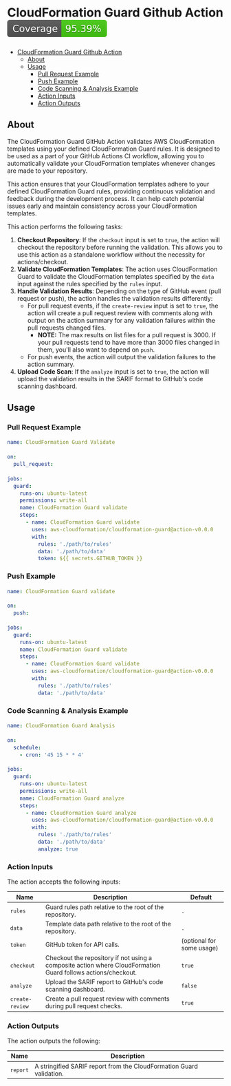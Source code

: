 # CloudFormation Guard Github Action [![Coverage](./badges/coverage.svg)](./badges/coverage.svg)

- [CloudFormation Guard Github Action ](#cloudformation-guard-github-action-)
  - [About](#about)
  - [Usage](#usage)
    - [Pull Request Example](#pull-request-example)
    - [Push Example](#push-example)
    - [Code Scanning \& Analysis Example](#code-scanning--analysis-example)
    - [Action Inputs](#action-inputs)
    - [Action Outputs](#action-outputs)

## About

The CloudFormation Guard GitHub Action validates AWS CloudFormation templates
using your defined CloudFormation Guard rules. It is designed to be used as a
part of your GitHub Actions CI workflow, allowing you to automatically validate
your CloudFormation templates whenever changes are made to your repository.

This action ensures that your CloudFormation templates adhere to your defined
CloudFormation Guard rules, providing continuous validation and feedback during
the development process. It can help catch potential issues early and maintain
consistency across your CloudFormation templates.

This action performs the following tasks:

1. **Checkout Repository**: If the `checkout` input is set to `true`, the action
   will checkout the repository before running the validation. This allows you
   to use this action as a standalone workflow without the necessity for
   actions/checkout.
2. **Validate CloudFormation Templates**: The action uses CloudFormation Guard
   to validate the CloudFormation templates specified by the `data` input
   against the rules specified by the `rules` input.
3. **Handle Validation Results**: Depending on the type of GitHub event (pull
   request or push), the action handles the validation results differently:
   - For pull request events, if the `create-review` input is set to `true`, the
     action will create a pull request review with comments along with output on
     the action summary for any validation failures within the pull requests
     changed files.
     - **NOTE:** The max results on list files for a pull request is 3000. If
       your pull requests tend to have more than 3000 files changed in them,
       you'll also want to depend on `push`.
   - For push events, the action will output the validation failures to the
     action summary.
4. **Upload Code Scan**: If the `analyze` input is set to `true`, the action
   will upload the validation results in the SARIF format to GitHub's code
   scanning dashboard.

## Usage

### Pull Request Example

```yaml
name: CloudFormation Guard Validate

on:
  pull_request:

jobs:
  guard:
    runs-on: ubuntu-latest
    permissions: write-all
    name: CloudFormation Guard validate
    steps:
      - name: CloudFormation Guard validate
        uses: aws-cloudformation/cloudformation-guard@action-v0.0.0
        with:
          rules: './path/to/rules'
          data: './path/to/data'
          token: ${{ secrets.GITHUB_TOKEN }}
```

### Push Example

```yaml
name: CloudFormation Guard validate

on:
  push:

jobs:
  guard:
    runs-on: ubuntu-latest
    name: CloudFormation Guard validate
    steps:
      - name: CloudFormation Guard validate
        uses: aws-cloudformation/cloudformation-guard@action-v0.0.0
        with:
          rules: './path/to/rules'
          data: './path/to/data'
```

### Code Scanning & Analysis Example

```yaml
name: CloudFormation Guard Analysis

on:
  schedule:
    - cron: '45 15 * * 4'

jobs:
  guard:
    runs-on: ubuntu-latest
    permissions: write-all
    name: CloudFormation Guard analyze
    steps:
      - name: CloudFormation Guard analyze
        uses: aws-cloudformation/cloudformation-guard@action-v0.0.0
        with:
          rules: './path/to/rules'
          data: './path/to/data'
          analyze: true
```

### Action Inputs

The action accepts the following inputs:

| Name            | Description                                                                                                  | Default                   |
| --------------- | ------------------------------------------------------------------------------------------------------------ | ------------------------- |
| `rules`         | Guard rules path relative to the root of the repository.                                                     | `.`                       |
| `data`          | Template data path relative to the root of the repository.                                                   | `.`                       |
| `token`         | GitHub token for API calls.                                                                                  | (optional for some usage) |
| `checkout`      | Checkout the repository if not using a composite action where CloudFormation Guard follows actions/checkout. | `true`                    |
| `analyze`       | Upload the SARIF report to GitHub's code scanning dashboard.                                                 | `false`                   |
| `create-review` | Create a pull request review with comments during pull request checks.                                       | `true`                    |

### Action Outputs

The action outputs the following:

| Name     | Description                                                          |
| -------- | -------------------------------------------------------------------- |
| `report` | A stringified SARIF report from the CloudFormation Guard validation. |
